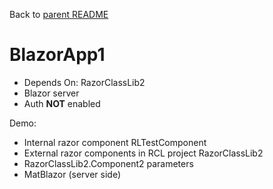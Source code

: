 Back to [parent README](../README.md)

# BlazorApp1

- Depends On: RazorClassLib2
- Blazor server
- Auth **NOT** enabled

Demo:
  - Internal razor component RLTestComponent
  - External razor components in RCL project RazorClassLib2
  - RazorClassLib2.Component2 parameters
  - MatBlazor (server side)

